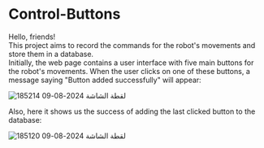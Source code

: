 # Control-Buttons
Hello, friends!  
This project aims to record the commands for the robot's movements and store them in a database.  
Initially, the web page contains a user interface with five main buttons for the robot's movements. When the user clicks on one of these buttons, a message saying "Button added successfully" will appear:

![لقطة الشاشة 2024-08-09 185214](https://github.com/user-attachments/assets/53d9178c-e367-4428-ad34-e0671b1f8c37)





Also, here it shows us the success of adding the last clicked button to the database:


![لقطة الشاشة 2024-08-09 185120](https://github.com/user-attachments/assets/4da5fbcc-0e29-41da-92a6-9c13ea183316)


